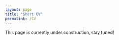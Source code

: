 ```yaml
---
layout: page
title: "Short CV"
permalink: /CV
---
```


This page is currently under construction, stay tuned!
